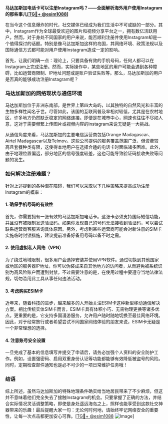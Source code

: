**马达加斯加电话卡可以注册Instagram吗？——全面解析海外用户使用Instagram的那些事儿[[TG💪+ @esim1088](https://t.me/s/esim1088)]**

在当今这个信息爆炸的时代，社交媒体已经成为我们生活中不可或缺的一部分。其中，Instagram作为全球最受欢迎的图片和视频分享平台之一，拥有数亿活跃用户。然而，对于身处不同国家的用户来说，能否顺利注册并使用Instagram却是一个值得探讨的话题。特别是像马达加斯加这样的岛国，其网络环境、政策法规以及国际通信方式都可能对用户使用Instagram造成一定的影响。

首先，让我们明确一点：理论上，只要具备有效的手机号码，任何人都可以在Instagram上完成注册。然而，实际操作中，某些地区的用户可能会遇到各种障碍，比如运营商限制、IP地址问题或是账户验证失败等。那么，马达加斯加的用户是否真的能够成功注册Instagram呢？

### 马达加斯加的网络现状与通信环境

马达加斯加位于非洲东南部，是世界上第四大岛屿，以其独特的自然风光和丰富的生物多样性闻名于世。尽管如此，该国的互联网普及率相对较低，尤其是在农村地区，许多地方仍然缺乏稳定的网络连接。即便是在城市中心，网速也往往不尽如人意，这对于需要频繁上传图片或视频内容的Instagram来说无疑是一大挑战。

从通信角度来看，马达加斯加的主要电信运营商包括Orange Madagascar、Airtel Madagascar以及Telmov。这些公司提供的服务覆盖范围广泛，但资费较高且套餐种类有限，这使得本地用户在选择合适的电话卡时面临诸多困难。此外，由于地理位置偏远，部分地区的信号强度较差，这也可能导致验证码接收失败等问题的发生。

### 如何解决注册难题？

针对上述提到的各种潜在障碍，我们可以采取以下几种策略来提高成功注册Instagram的概率：

#### 1. 确保手机号码的有效性
首先，你需要拥有一张有效的马达加斯加电话卡。这张卡必须支持国际短信功能，并且没有被限制发送验证码。如果你发现自己的号码无法接收到验证码，可以尝试联系运营商客服咨询具体原因。另外，考虑到某些运营商可能会对新注册的SIM卡实施临时封锁措施，建议提前准备好备用号码以备不时之需。

#### 2. 使用虚拟私人网络（VPN）
为了绕过地域限制，很多用户会选择安装并使用VPN软件。通过切换到其他国家或地区的服务器IP地址，你可以伪装成来自其他地方的访问者，从而避免被系统识别为高风险账户而遭到封禁。不过需要注意的是，在使用过程中要遵守当地法律法规，切勿滥用此工具从事任何违法活动。

#### 3. 考虑购买ESIM卡
近年来，随着科技的进步，越来越多的人开始关注ESIM卡这种新型移动通信解决方案。相比传统实体SIM卡而言，ESIM卡具有体积小巧、无需物理更换等诸多优点。更重要的是，它支持多国漫游服务，允许用户随时随地切换至最佳网络环境。因此，对于经常旅行或者希望尝试不同国家网络体验的朋友来说，ESIM卡无疑是一个非常理想的选择。

#### 4. 注意账号安全设置
一旦完成了基本的信息填写并提交了申请后，请务必加强个人资料的安全防护工作。例如，设置强密码、启用双重身份认证等功能都能够有效降低被盗号的风险。同时，定期检查邮件通知也是必不可少的一项日常维护任务哦！

### 结语

综上所述，虽然马达加斯加的特殊地理条件确实给当地居民带来了不少麻烦，但这并不意味着他们完全失去了接触Instagram的机会。只要掌握了正确的方法，并结合实际情况灵活调整策略，即使是身处遥远海岛之上，照样也能享受到这款社交神器带来的乐趣！最后提醒大家一句：无论何时何地，请始终牢记网络安全的重要性，让每一次点击都更加安心可靠。[[TG💪+ @esim1088](https://t.me/s/esim1088) ![Image](https://i.postimg.cc/4NQfJmqS/Snipaste-2025-05-13-00-14-12.png)]